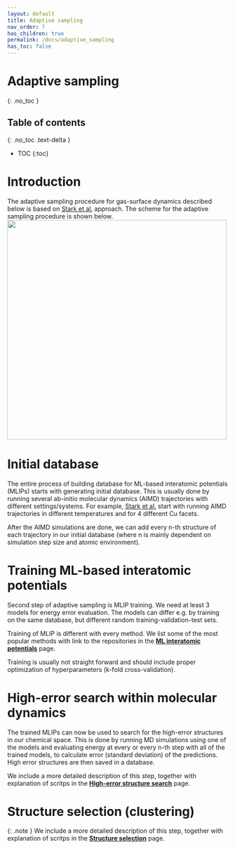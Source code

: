 ```yaml
---
layout: default
title: Adaptive sampling
nav_order: 7
has_children: true
permalink: /docs/adaptive_sampling
has_toc: false
---
```


# Adaptive sampling
{: .no_toc }

## Table of contents
{: .no_toc .text-delta }

- TOC
{:toc}

# Introduction
The adaptive sampling procedure for gas-surface dynamics described below is based on [Stark et al.](https://arxiv.org/abs/2305.10873) approach. The scheme for the adaptive sampling procedure is shown below.
<img src="https://github.com/wgst/ml-gas-surface/blob/main/docs/figures/adaptive_sampling_scheme.png?raw=true" width="500">

# Initial database
The entire process of building database for ML-based interatomic potentials (MLIPs) starts with generating initial database. This is usually done by running several ab-initio molecular dynamics (AIMD) trajectories with different settings/systems. For example, [Stark et al.](https://arxiv.org/abs/2305.10873) start with running AIMD trajectories in different temperatures and for 4 different Cu facets.

After the AIMD simulations are done, we can add every n-th structure of each trajectory in our initial database (where n is mainly dependent on simulation step size and atomic environment).

# Training ML-based interatomic potentials
Second step of adaptive sampling is MLIP training. We need at least 3 models for energy error evaluation. The models can differ e.g. by training on the same database, but different random training-validation-test sets.

Training of MLIP is different with every method. We list some of the most popular methods with link to the repositories in the [**ML interatomic potentials**](https://wgst.github.io/ml-gas-surface/mlips.html) page.

Training is usually not straight forward and should include proper optimization of hyperparameters (k-fold cross-validation).

# High-error search within molecular dynamics
The trained MLIPs can now be used to search for the high-error structures in our chemical space. This is done by running MD simulations using one of the models and evaluating energy at every or every n-th step with all of the trained models, to calculate error (standard deviation) of the predictions. High error structures are then saved in a database.

We include a more detailed description of this step, together with explanation of scritps in  the [**High-error structure search**](https://wgst.github.io/ml-gas-surface/adaptive_sampling/high_error_structure_search.html) page.

# Structure selection (clustering)

{: .note }
We include a more detailed description of this step, together with explanation of scritps in  the [**Structure selection**](https://wgst.github.io/ml-gas-surface/adaptive_sampling/clustering.html) page.